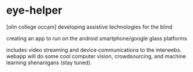 eye-helper
==========

[olin college occam] developing assistive technologies for the blind

creating an app to run on the android smartphone/google glass platforms

includes video streaming and device communications to the interwebs. 
webapp will do some cool computer vision, crowdsourcing, and machine learning shenanigans (stay tuned). 
